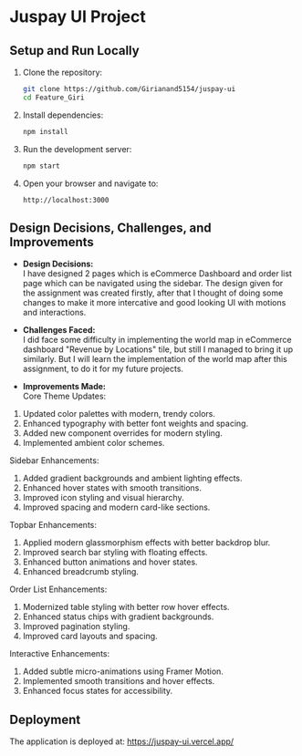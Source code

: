 # Juspay UI Project

## Setup and Run Locally

1. Clone the repository:
   ```bash
   git clone https://github.com/Girianand5154/juspay-ui
   cd Feature_Giri
   ```

2. Install dependencies:
   ```bash
   npm install
   ```

3. Run the development server:
   ```bash
   npm start
   ```

4. Open your browser and navigate to:
   ```
   http://localhost:3000
   ```

## Design Decisions, Challenges, and Improvements

- **Design Decisions:**  
  I have designed 2 pages which is eCommerce Dashboard and order list page which can be navigated using the sidebar. The design given for the assignment was created firstly, after that I thought of doing some changes to make it more intercative and good looking UI with motions and interactions.

- **Challenges Faced:**  
  I did face some difficulty in implementing the world map in eCommerce dashboard "Revenue by Locations" tile, but still I managed to bring it up similarly. But I will learn the implementation of the world map after this assignment, to do it for my future projects.


- **Improvements Made:**  
Core Theme Updates:
1) Updated color palettes with modern, trendy colors.
2) Enhanced typography with better font weights and spacing.
3) Added new component overrides for modern styling.
4) Implemented ambient color schemes.

Sidebar Enhancements:
1) Added gradient backgrounds and ambient lighting effects.
2) Enhanced hover states with smooth transitions.
3) Improved icon styling and visual hierarchy.
4) Improved spacing and modern card-like sections.

Topbar Enhancements:
1) Applied modern glassmorphism effects with better backdrop blur.
2) Improved search bar styling with floating effects.
3) Enhanced button animations and hover states.
4) Enhanced breadcrumb styling.

Order List Enhancements:
1) Modernized table styling with better row hover effects.
2) Enhanced status chips with gradient backgrounds.
3) Improved pagination styling.
4) Improved card layouts and spacing.

Interactive Enhancements:
1) Added subtle micro-animations using Framer Motion.
2) Implemented smooth transitions and hover effects.
3) Enhanced focus states for accessibility.

## Deployment

The application is deployed at: https://juspay-ui.vercel.app/
